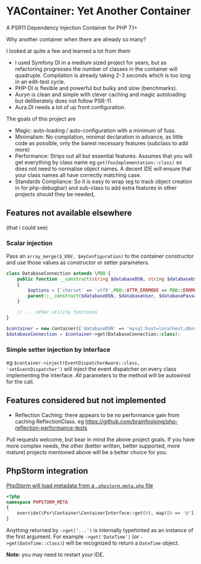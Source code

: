# YAContainer: Yet Another Container

A PSR11 Dependency Injection Container for PHP 7.1+
 
Why another container when there are already so many? 

I looked at quite a few and learned a lot from them

- I used Symfony DI in a medium sized project for years, but as refactoring progresses the number of classes in 
  the container will quadruple. Compilation is already taking 2-3 seconds which is too long in an edit-test cycle.
- PHP-DI is flexible and powerful but bulky and slow (benchmarks).
- Auryn is clean and simple with clever caching and magic autoloading but deliberately does not follow PSR-11.
- Aura.DI needs a lot of up front configuration.
  
The goals of this project are  
  
- Magic: auto-loading / auto-configuration with a minimum of fuss.
- Minimalism: No compilation, minimal declaration in advance, as little code as possible, only the barest necessary features (subclass to add more)
- Performance: Strips out all but essential features. Assumes that you will get everything by 
  class name eg `get(FooImplementation::class)` so does not need to normalise object names. A decent IDE will ensure 
  that your class names all have correctly matching case. 
- Standards Compliance: So it is easy to wrap (eg to track object creation in for php-debugbar) and sub-class to add 
  extra features in other projects should they be needed,  

## Features not available elsewhere 
(that i could see)

### Scalar injection

Pass an `array_merge($_ENV, $myConfiguration)` to the container constructor and use those values as constructor or setter parameters.

```php
class DatabaseConnection extends \PDO {
    public function __construct(string $databaseDSN, string $databaseUser, string $databasePassword) 
    {
        $options = ['charset' => 'utf8',PDO::ATTR_ERRMODE => PDO::ERRMODE_EXCEPTION];
        parent::__construct($databaseDSN, $databaseUser, $databasePassword, $options);
    }

    // ... other utility functions    
}

$container = new Container(['databaseDSN' => 'mysql:host=localhost;dbname=theDBName', 'databaseUser' => 'theUserName', 'databasePassword' => 'thePassword']);
$databaseConnection = $container->get(DatabaseConnection::class);
```
### Simple setter injection by interface

eg `$container->inject(EventDispatcherAware::class, 'setEventDispatcher')` will inject the event dispatcher on every class 
implementing the interface. All parameters to the method will be autowired for the call.

## Features considered but not implemented

- Reflection Caching: there appears to be no performance gain from caching ReflectionClass. eg https://github.com/brainfoolong/php-reflection-performance-tests

Pull requests welcome, but bear in mind the above project goals. If you have more complex needs, the other (better written, better supported, more mature) projects mentioned above will be a better choice for you.

## PhpStorm integration

[PhpStorm will load metadata from a `.phpstorm.meta.php` file](https://confluence.jetbrains.com/display/PhpStorm/PhpStorm+Advanced+Metadata)

```php
<?php
namespace PHPSTORM_META
{
    override(\Psr\Container\ContainerInterface::get(0), map([0 => '@']));
}
```

Anything returned by `->get('...')` is internally typehinted as an instance of the first argument. For example `->get('DateTime')` (or `->get(DateTime::class)`) will be recognized to return a `DateTime` object.

**Note:** you may need to restart your IDE.
